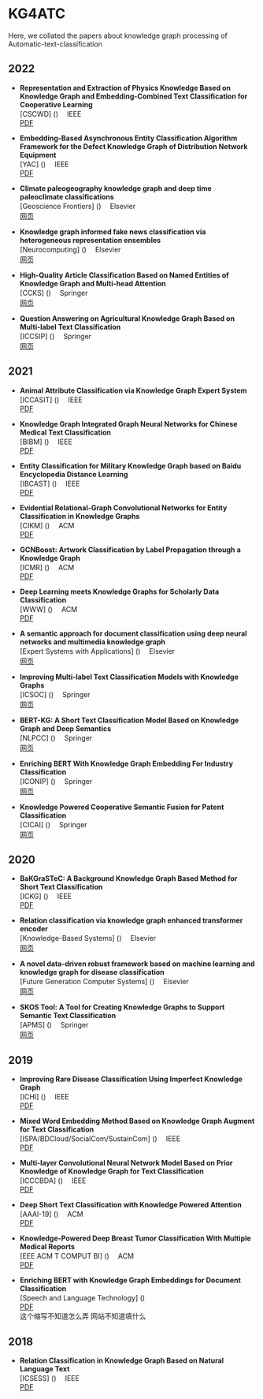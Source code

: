 # KG4ATC
Here, we collated the papers about knowledge graph processing of Automatic-text-classification


## 2022

- **Representation and Extraction of Physics Knowledge Based on Knowledge Graph and Embedding-Combined Text Classification for Cooperative Learning**  <br>
[CSCWD] ()  　IEEE  <br> 
[PDF](https://webvpn.swu.edu.cn/https/537775736869676568616f787565652134bc57be6d8d878ede43675b1ba8f510700bf6/stamp/stamp.jsp?tp=&arnumber=9776230) <br>

- **Embedding-Based Asynchronous Entity Classification Algorithm Framework for the Defect Knowledge Graph of Distribution Network Equipment**  <br>
[YAC] ()  　IEEE  <br> 
[PDF](https://webvpn.swu.edu.cn/https/537775736869676568616f787565652134bc57be6d8d878ede43675b1ba8f510700bf6/stamp/stamp.jsp?tp=&arnumber=10023892) <br>

- **Climate paleogeography knowledge graph and deep time paleoclimate classifications**  <br>
[Geoscience Frontiers] ()  　Elsevier  <br> 
[网页](https://webvpn.swu.edu.cn/https/537775736869676568616f78756565212aae45f5669e8284c2452c5617bff55d0637181960/science/article/pii/S1674987122001037) <br>

- **Knowledge graph informed fake news classification via heterogeneous representation ensembles**  <br>
[Neurocomputing] ()  　Elsevier  <br> 
[网页](https://webvpn.swu.edu.cn/https/537775736869676568616f78756565212aae45f5669e8284c2452c5617bff55d0637181960/science/article/pii/S0925231222001199) <br>

- **High-Quality Article Classification Based on Named Entities of Knowledge Graph and Multi-head Attention**  <br>
[CCKS] ()  　Springer  <br> 
[网页](http://link-springer-com-s.sangfor.vpn.swu.edu.cn:8118/chapter/10.1007/978-981-19-8300-9_12) <br>

- **Question Answering on Agricultural Knowledge Graph Based on Multi-label Text Classification**  <br>
[ICCSIP] ()  　Springer  <br> 
[网页](http://link-springer-com-s.sangfor.vpn.swu.edu.cn:8118/chapter/10.1007/978-981-99-0617-8_14) <br>

## 2021

- **Animal Attribute Classification via Knowledge Graph Expert System**  <br>
[ICCASIT] ()  　IEEE  <br> 
[PDF](https://webvpn.swu.edu.cn/https/537775736869676568616f787565652134bc57be6d8d878ede43675b1ba8f510700bf6/stamp/stamp.jsp?tp=&arnumber=9633556) <br>

- **Knowledge Graph Integrated Graph Neural Networks for Chinese Medical Text Classification**  <br>
[BIBM] ()  　IEEE  <br> 
[PDF](https://webvpn.swu.edu.cn/https/537775736869676568616f787565652134bc57be6d8d878ede43675b1ba8f510700bf6/stamp/stamp.jsp?tp=&arnumber=9669286) <br>

- **Entity Classification for Military Knowledge Graph based on Baidu Encyclopedia Distance Learning**  <br>
[IBCAST] ()  　IEEE  <br> 
[PDF](https://webvpn.swu.edu.cn/https/537775736869676568616f787565652134bc57be6d8d878ede43675b1ba8f510700bf6/stamp/stamp.jsp?tp=&arnumber=9393163) <br>

- **Evidential Relational-Graph Convolutional Networks for Entity Classification in Knowledge Graphs**  <br>
[CIKM] ()  　ACM  <br> 
[PDF](https://webvpn.swu.edu.cn/https/537775736869676568616f787565652139b51cba7690c58ede41/doi/pdf/10.1145/3459637.3482102) <br>

- **GCNBoost: Artwork Classification by Label Propagation through a Knowledge Graph**  <br>
[ICMR] ()  　ACM  <br> 
[PDF](https://webvpn.swu.edu.cn/https/537775736869676568616f787565652139b51cba7690c58ede41/doi/pdf/10.1145/3460426.3463636) <br>

- **Deep Learning meets Knowledge Graphs for Scholarly Data Classification**  <br>
[WWW] ()  　ACM  <br> 
[PDF](https://webvpn.swu.edu.cn/https/537775736869676568616f787565652139b51cba7690c58ede41/doi/pdf/10.1145/3442442.3451361) <br>

- **A semantic approach for document classification using deep neural networks and multimedia knowledge graph**  <br>
[Expert Systems with Applications] ()  　Elsevier  <br> 
[网页](https://webvpn.swu.edu.cn/https/537775736869676568616f78756565212aae45f5669e8284c2452c5617bff55d0637181960/science/article/pii/S0957417420310149) <br>

- **Improving Multi-label Text Classification Models with Knowledge Graphs**  <br>
[ICSOC] ()  　Springer  <br> 
[网页](http://link-springer-com-s.sangfor.vpn.swu.edu.cn:8118/chapter/10.1007/978-3-031-14135-5_9) <br>

- **BERT-KG: A Short Text Classification Model Based on Knowledge Graph and Deep Semantics**  <br>
[NLPCC] ()  　Springer  <br> 
[网页](http://link-springer-com-s.sangfor.vpn.swu.edu.cn:8118/chapter/10.1007/978-3-030-88480-2_58) <br>

- **Enriching BERT With Knowledge Graph Embedding For Industry Classification**  <br>
[ICONIP] ()  　Springer  <br> 
[网页](http://link-springer-com-s.sangfor.vpn.swu.edu.cn:8118/chapter/10.1007/978-3-030-92310-5_82) <br>

- **Knowledge Powered Cooperative Semantic Fusion for Patent Classification**  <br>
[CICAI] ()  　Springer  <br> 
[网页](http://link-springer-com-s.sangfor.vpn.swu.edu.cn:8118/chapter/10.1007/978-3-030-93046-2_10) <br>

## 2020

- **BaKGraSTeC: A Background Knowledge Graph Based Method for Short Text Classification**  <br>
[ICKG] ()  　IEEE  <br> 
[PDF](https://webvpn.swu.edu.cn/https/537775736869676568616f787565652134bc57be6d8d878ede43675b1ba8f510700bf6/stamp/stamp.jsp?tp=&arnumber=9194505) <br>

- **Relation classification via knowledge graph enhanced transformer encoder**  <br>
[Knowledge-Based Systems] ()  　Elsevier  <br> 
[网页](https://webvpn.swu.edu.cn/https/537775736869676568616f78756565212aae45f5669e8284c2452c5617bff55d0637181960/science/article/pii/S095070512030486X) <br>

- **A novel data-driven robust framework based on machine learning and knowledge graph for disease classification**  <br>
[Future Generation Computer Systems] ()  　Elsevier  <br> 
[网页](https://webvpn.swu.edu.cn/https/537775736869676568616f78756565212aae45f5669e8284c2452c5617bff55d0637181960/science/article/pii/S0167739X19306235) <br>

- **SKOS Tool: A Tool for Creating Knowledge Graphs to Support Semantic Text Classification**  <br>
[APMS] ()  　Springer  <br> 
[网页](http://link-springer-com-s.sangfor.vpn.swu.edu.cn:8118/chapter/10.1007/978-3-030-57997-5_31) <br>

## 2019

- **Improving Rare Disease Classification Using Imperfect Knowledge Graph**  <br>
[ICHI] ()  　IEEE  <br> 
[PDF](https://webvpn.swu.edu.cn/https/537775736869676568616f787565652134bc57be6d8d878ede43675b1ba8f510700bf6/stamp/stamp.jsp?tp=&arnumber=8904588) <br>

- **Mixed Word Embedding Method Based on Knowledge Graph Augment for Text Classification**  <br>
[ISPA/BDCloud/SocialCom/SustainCom] ()  　IEEE  <br> 
[PDF](https://webvpn.swu.edu.cn/https/537775736869676568616f787565652134bc57be6d8d878ede43675b1ba8f510700bf6/stamp/stamp.jsp?tp=&arnumber=9047450) <br>

- **Multi-layer Convolutional Neural Network Model Based on Prior Knowledge of Knowledge Graph for Text Classification**  <br>
[ICCCBDA] ()  　IEEE  <br> 
[PDF](https://webvpn.swu.edu.cn/https/537775736869676568616f787565652134bc57be6d8d878ede43675b1ba8f510700bf6/stamp/stamp.jsp?tp=&arnumber=8725669) <br>

- **Deep Short Text Classification with Knowledge Powered Attention**  <br>
[AAAI-19] ()  　ACM  <br> 
[PDF](https://dl.acm.org/doi/pdf/10.1609/aaai.v33i01.33016252) <br>

- **Knowledge-Powered Deep Breast Tumor Classification With Multiple Medical Reports**  <br>
[EEE ACM T COMPUT BI] ()  　ACM  <br> 
[PDF](https://webvpn.swu.edu.cn/https/537775736869676568616f787565652139b51cba7690c58ede41/doi/pdf/10.1109/TCBB.2019.2955484) <br>

- **Enriching BERT with Knowledge Graph Embeddings for Document Classification**  <br>
[Speech and Language Technology] ()  　  <br> 
[PDF](https://arxiv.org/pdf/1909.08402.pdf) <br>
这个缩写不知道怎么弄 网站不知道填什么

## 2018

- **Relation Classification in Knowledge Graph Based on Natural Language Text**  <br>
[ICSESS] ()  　IEEE  <br> 
[PDF](https://webvpn.swu.edu.cn/https/537775736869676568616f787565652134bc57be6d8d878ede43675b1ba8f510700bf6/stamp/stamp.jsp?tp=&arnumber=8663945) <br>


